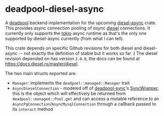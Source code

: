 # deadpool-diesel-async
A [deadpool](https://github.com/bikeshedder/deadpool) backend implementation for the upcoming [diesel-async](https://github.com/weiznich/diesel_async) crate. This provides async connection pooling of *async* [diesel](https://github.com/diesel-rs/diesel) connections. It currently only supports the [tokio](https://github.com/tokio-rs/tokio) async runtime as that's the only one supported by diesel-async currently (from what I can tell).

This crate depends on specific Github revisions for both diesel and diesel-async -- not exactly the definition of stable but it works so far :) The diesel revision depended on has version `2.0.0`, the docs can be found at https://docs.diesel.rs/master/diesel.

The two main structs exported are:
- `Manager`: implements the `deadpool::managed::Manager` trait
- `AsyncDieselConnection` - modeled off of [deadpool-sync](https://docs.rs/deadpool-sync/0.1.0/deadpool_sync)'s [SyncWrapper](https://docs.rs/deadpool-sync/0.1.0/deadpool_sync/struct.SyncWrapper.html), this is the object which will effectively be returned from `deadpool::managed::Pool.get` and can access a mutable reference to an `AsyncPgConnection`/`AsyncMysqlConnection` through a callback passed to its `interact` method

